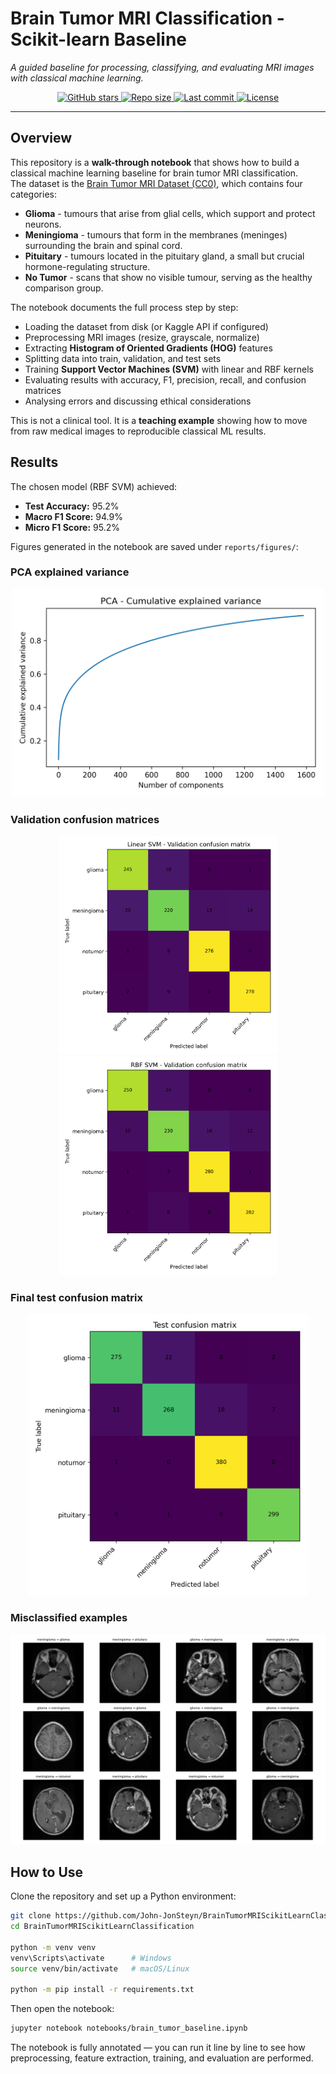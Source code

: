 # Brain Tumor MRI Classification - Scikit-learn Baseline

*A guided baseline for processing, classifying, and evaluating MRI images with classical machine learning.*

<p align="center">
  <a href="https://github.com/John-JonSteyn/BrainTumorMRIScikitLearnClassification/stargazers" target="_blank" rel="noopener noreferrer">
    <img src="https://img.shields.io/github/stars/John-JonSteyn/BrainTumorMRIScikitLearnClassification?style=for-the-badge&color=7aaace" alt="GitHub stars" />
  </a>
  <a href="https://github.com/John-JonSteyn/BrainTumorMRIScikitLearnClassification" target="_blank" rel="noopener noreferrer">
    <img src="https://img.shields.io/github/repo-size/John-JonSteyn/BrainTumorMRIScikitLearnClassification?style=for-the-badge&color=7aaace" alt="Repo size" />
  </a>
  <a href="https://github.com/John-JonSteyn/BrainTumorMRIScikitLearnClassification/commits/main" target="_blank" rel="noopener noreferrer">
    <img src="https://img.shields.io/github/last-commit/John-JonSteyn/BrainTumorMRIScikitLearnClassification?style=for-the-badge&color=7aaace" alt="Last commit" />
  </a>
  <a href="https://github.com/John-JonSteyn/BrainTumorMRIScikitLearnClassification/blob/main/LICENSE" target="_blank" rel="noopener noreferrer">
    <img src="https://img.shields.io/github/license/John-JonSteyn/BrainTumorMRIScikitLearnClassification?style=for-the-badge&color=7aaace" alt="License" />
  </a>
</p>  

---

## Overview

This repository is a **walk-through notebook** that shows how to build a classical machine learning baseline for brain tumor MRI classification.  
The dataset is the [Brain Tumor MRI Dataset (CC0)](https://www.kaggle.com/datasets/masoudnickparvar/brain-tumor-mri-dataset), which contains four categories:

- **Glioma** - tumours that arise from glial cells, which support and protect neurons.  
- **Meningioma** - tumours that form in the membranes (meninges) surrounding the brain and spinal cord.  
- **Pituitary** - tumours located in the pituitary gland, a small but crucial hormone-regulating structure.  
- **No Tumor** - scans that show no visible tumour, serving as the healthy comparison group.  

The notebook documents the full process step by step:

* Loading the dataset from disk (or Kaggle API if configured)  
* Preprocessing MRI images (resize, grayscale, normalize)  
* Extracting **Histogram of Oriented Gradients (HOG)** features  
* Splitting data into train, validation, and test sets  
* Training **Support Vector Machines (SVM)** with linear and RBF kernels  
* Evaluating results with accuracy, F1, precision, recall, and confusion matrices  
* Analysing errors and discussing ethical considerations  

This is not a clinical tool. It is a **teaching example** showing how to move from raw medical images to reproducible classical ML results.

## Results

The chosen model (RBF SVM) achieved:

- **Test Accuracy:** 95.2%  
- **Macro F1 Score:** 94.9%  
- **Micro F1 Score:** 95.2%  

Figures generated in the notebook are saved under `reports/figures/`:

### PCA explained variance
<p align="center">
  <img src="reports/figures/pca_explained_variance.png" width="500"/>
</p>

### Validation confusion matrices
<p align="center">
  <img src="reports/figures/validation_confusion_matrix_linear.png" width="350"/>
  <img src="reports/figures/validation_confusion_matrix_rbf.png" width="350"/>
</p>

### Final test confusion matrix
<p align="center">
  <img src="reports/figures/test_confusion_matrix.png" width="450"/>
</p>

### Misclassified examples
<p align="center">
  <img src="reports/figures/misclassified_grid.png" width="550"/>
</p>

## How to Use

Clone the repository and set up a Python environment:

```bash
git clone https://github.com/John-JonSteyn/BrainTumorMRIScikitLearnClassification.git
cd BrainTumorMRIScikitLearnClassification

python -m venv venv
venv\Scripts\activate      # Windows
source venv/bin/activate   # macOS/Linux

python -m pip install -r requirements.txt
````

Then open the notebook:

```bash
jupyter notebook notebooks/brain_tumor_baseline.ipynb
```

The notebook is fully annotated — you can run it line by line to see how preprocessing, feature extraction, training, and evaluation are performed.
